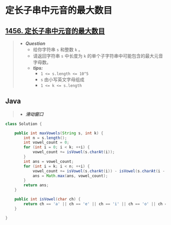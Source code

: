 # 定长子串中元音的最大数目

## [1456. 定长子串中元音的最大数目](https://leetcode.cn/problems/maximum-number-of-vowels-in-a-substring-of-given-length/)

> - ***Question***
>   - 给你字符串 `s` 和整数 `k` 。
>   - 请返回字符串 `s` 中长度为 `k` 的单个子字符串中可能包含的最大元音字母数。
>   - ***tips:***
>     - `1 <= s.length <= 10^5`
>     - `s` 由小写英文字母组成
>     - `1 <= k <= s.length`

## Java

> - ***滑动窗口***

```java
class Solution {

    public int maxVowels(String s, int k) {
        int n = s.length();
        int vowel_count = 0;
        for (int i = 0; i < k; ++i) {
            vowel_count += isVowel(s.charAt(i));
        }
        int ans = vowel_count;
        for (int i = k; i < n; ++i) {
            vowel_count += isVowel(s.charAt(i)) - isVowel(s.charAt(i - k));
            ans = Math.max(ans, vowel_count);
        }
        return ans;
    }

    public int isVowel(char ch) {
        return ch == 'a' || ch == 'e' || ch == 'i' || ch == 'o' || ch == 'u' ? 1 : 0;
    }

}
```
